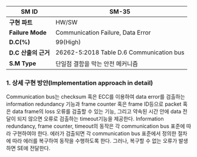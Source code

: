 
| **SM ID**          | SM-35                                    |
| ------------------ | ---------------------------------------- |
| **구현 파트**          | HW/SW                                    |
| **Failure Mode**   | Communication Failure, Data Error        |
| **D.C(%)**         | 99(High)                                 |
| **D.C** **산출의 근거** | 26262-5:2018 Table D.6 Communication bus |
| **S.M Type**       | 단일점 결함을 막는 안전 메커니즘                       |
### 1. 상세 구현 방안(Implementation approach in detail)
Communication bus는 checksum 혹은 ECC를 이용하여 data error를 검출하는 information redundancy 기능과 frame counter 혹은 frame ID등으로 packet 혹은 data frame의 loss 오류를 검출할 수 있는 기능, 그리고 약속된 시간 안에 data 전달이 되지 않으면 오류로 검출하는 timeout기능을 제공한다. Information redundancy, frame counter, timeout의 동작은 각 communication bus 표준에 따라 구현하여야 한다. 에러가 검출되면 각 communication bus 표준에서 정의한 절차에 따라 에러를 복구하여 동작을 수행하도록 한다. 그러나, 복구할 수 없는 오류가 발생하면 SE에 전달한다.